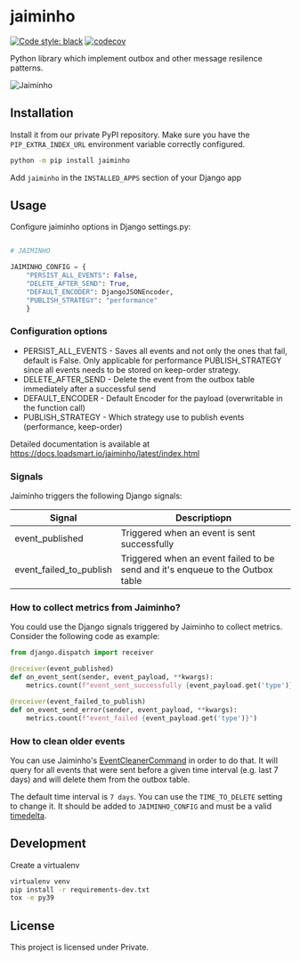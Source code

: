 # jaiminho

[![Code style: black](https://img.shields.io/badge/code%20style-black-000000.svg)](https://github.com/python/black)
[![codecov](https://codecov.io/gh/loadsmart/jaiminho/branch/master/graph/badge.svg?token=gf7apAoU7A)](https://codecov.io/gh/loadsmart/jaiminho)

Python library which implement outbox and other message resilence patterns.

![Jaiminho](https://github.com/loadsmart/jaiminho/blob/master/docs/images/jaiminho.jpg?raw=true)

## Installation

Install it from our private PyPI repository. Make sure you have the `PIP_EXTRA_INDEX_URL` environment variable correctly configured.

```sh
python -m pip install jaiminho
```

Add `jaiminho` in the `INSTALLED_APPS` section of your Django app

## Usage

Configure jaiminho options in Django settings.py:
```python

# JAIMINHO

JAIMINHO_CONFIG = {
    "PERSIST_ALL_EVENTS": False,
    "DELETE_AFTER_SEND": True,
    "DEFAULT_ENCODER": DjangoJSONEncoder,
    "PUBLISH_STRATEGY": "performance"
    }

```



### Configuration options

- PERSIST_ALL_EVENTS - Saves all events and not only the ones that fail, default is False. Only applicable for performance PUBLISH_STRATEGY since all events needs to be stored on keep-order strategy. 
- DELETE_AFTER_SEND - Delete the event from the outbox table immediately after a successful send
- DEFAULT_ENCODER - Default Encoder for the payload (overwritable in the function call)
- PUBLISH_STRATEGY - Which strategy use to publish events (performance, keep-order)

Detailed documentation is available at https://docs.loadsmart.io/jaiminho/latest/index.html

### Signals

Jaiminho triggers the following Django signals:

| Signal                  | Descriptiopn                                                                   |
|-------------------------|--------------------------------------------------------------------------------|
| event_published         | Triggered when an event is sent successfully                                   |
| event_failed_to_publish | Triggered when an event failed to be send and it's enqueue to the Outbox table |


### How to collect metrics from Jaiminho?

You could use the Django signals triggered by Jaiminho to collect metrics. 
Consider the following code as example:

````python
from django.dispatch import receiver

@receiver(event_published)
def on_event_sent(sender, event_payload, **kwargs):
    metrics.count(f"event_sent_successfully {event_payload.get('type')}")

@receiver(event_failed_to_publish)
def on_event_send_error(sender, event_payload, **kwargs):
    metrics.count(f"event_failed {event_payload.get('type')}")

````

### How to clean older events

You can use Jaiminho's [EventCleanerCommand](https://github.com/loadsmart/jaiminho/tree/master/jaiminho/management/event_cleaner.py) in order to do that. It will query for all events that were sent before a given time interval (e.g. last 7 days) and will delete them from the outbox table.

The default time interval is `7 days`. You can use the `TIME_TO_DELETE` setting to change it. It should be added to `JAIMINHO_CONFIG` and must be a valid [timedelta](https://docs.python.org/3/library/datetime.html#timedelta-objects).


## Development

Create a virtualenv

```bash
virtualenv venv
pip install -r requirements-dev.txt
tox -e py39
```


## License

This project is licensed under Private.

